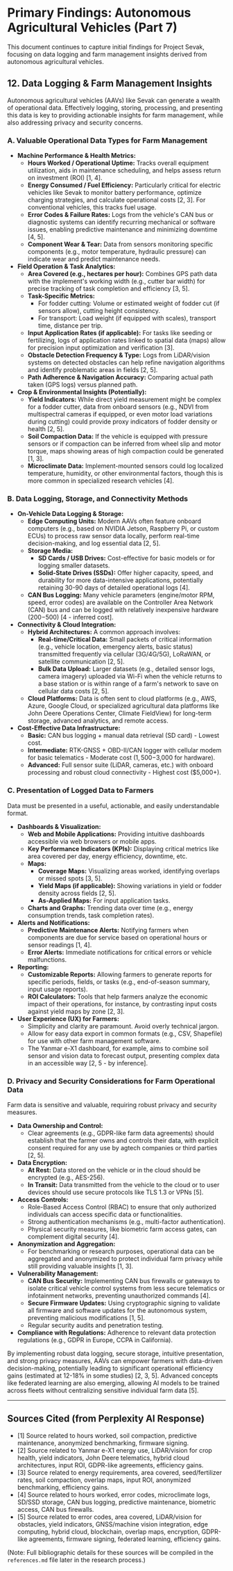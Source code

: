# Primary Findings: Autonomous Agricultural Vehicles (Part 7)

This document continues to capture initial findings for Project Sevak, focusing on data logging and farm management insights derived from autonomous agricultural vehicles.

## 12. Data Logging & Farm Management Insights

Autonomous agricultural vehicles (AAVs) like Sevak can generate a wealth of operational data. Effectively logging, storing, processing, and presenting this data is key to providing actionable insights for farm management, while also addressing privacy and security concerns.

### A. Valuable Operational Data Types for Farm Management

*   **Machine Performance & Health Metrics:**
    *   **Hours Worked / Operational Uptime:** Tracks overall equipment utilization, aids in maintenance scheduling, and helps assess return on investment (ROI) [1, 4].
    *   **Energy Consumed / Fuel Efficiency:** Particularly critical for electric vehicles like Sevak to monitor battery performance, optimize charging strategies, and calculate operational costs [2, 3]. For conventional vehicles, this tracks fuel usage.
    *   **Error Codes & Failure Rates:** Logs from the vehicle's CAN bus or diagnostic systems can identify recurring mechanical or software issues, enabling predictive maintenance and minimizing downtime [4, 5].
    *   **Component Wear & Tear:** Data from sensors monitoring specific components (e.g., motor temperature, hydraulic pressure) can indicate wear and predict maintenance needs.
*   **Field Operation & Task Analytics:**
    *   **Area Covered (e.g., hectares per hour):** Combines GPS path data with the implement's working width (e.g., cutter bar width) for precise tracking of task completion and efficiency [3, 5].
    *   **Task-Specific Metrics:**
        *   For fodder cutting: Volume or estimated weight of fodder cut (if sensors allow), cutting height consistency.
        *   For transport: Load weight (if equipped with scales), transport time, distance per trip.
    *   **Input Application Rates (if applicable):** For tasks like seeding or fertilizing, logs of application rates linked to spatial data (maps) allow for precision input optimization and verification [3].
    *   **Obstacle Detection Frequency & Type:** Logs from LiDAR/vision systems on detected obstacles can help refine navigation algorithms and identify problematic areas in fields [2, 5].
    *   **Path Adherence & Navigation Accuracy:** Comparing actual path taken (GPS logs) versus planned path.
*   **Crop & Environmental Insights (Potentially):**
    *   **Yield Indicators:** While direct yield measurement might be complex for a fodder cutter, data from onboard sensors (e.g., NDVI from multispectral cameras if equipped, or even motor load variations during cutting) could provide proxy indicators of fodder density or health [2, 5].
    *   **Soil Compaction Data:** If the vehicle is equipped with pressure sensors or if compaction can be inferred from wheel slip and motor torque, maps showing areas of high compaction could be generated [1, 3].
    *   **Microclimate Data:** Implement-mounted sensors could log localized temperature, humidity, or other environmental factors, though this is more common in specialized research vehicles [4].

### B. Data Logging, Storage, and Connectivity Methods

*   **On-Vehicle Data Logging & Storage:**
    *   **Edge Computing Units:** Modern AAVs often feature onboard computers (e.g., based on NVIDIA Jetson, Raspberry Pi, or custom ECUs) to process raw sensor data locally, perform real-time decision-making, and log essential data [2, 5].
    *   **Storage Media:**
        *   **SD Cards / USB Drives:** Cost-effective for basic models or for logging smaller datasets.
        *   **Solid-State Drives (SSDs):** Offer higher capacity, speed, and durability for more data-intensive applications, potentially retaining 30-90 days of detailed operational logs [4].
    *   **CAN Bus Logging:** Many vehicle parameters (engine/motor RPM, speed, error codes) are available on the Controller Area Network (CAN) bus and can be logged with relatively inexpensive hardware ($200-$500) [4 - inferred cost].
*   **Connectivity & Cloud Integration:**
    *   **Hybrid Architectures:** A common approach involves:
        *   **Real-time/Critical Data:** Small packets of critical information (e.g., vehicle location, emergency alerts, basic status) transmitted frequently via cellular (3G/4G/5G), LoRaWAN, or satellite communication [2, 5].
        *   **Bulk Data Upload:** Larger datasets (e.g., detailed sensor logs, camera imagery) uploaded via Wi-Fi when the vehicle returns to a base station or is within range of a farm's network to save on cellular data costs [2, 5].
    *   **Cloud Platforms:** Data is often sent to cloud platforms (e.g., AWS, Azure, Google Cloud, or specialized agricultural data platforms like John Deere Operations Center, Climate FieldView) for long-term storage, advanced analytics, and remote access.
*   **Cost-Effective Data Infrastructure:**
    *   **Basic:** CAN bus logging + manual data retrieval (SD card) - Lowest cost.
    *   **Intermediate:** RTK-GNSS + OBD-II/CAN logger with cellular modem for basic telematics - Moderate cost ($1,500-$3,000 for hardware).
    *   **Advanced:** Full sensor suite (LiDAR, cameras, etc.) with onboard processing and robust cloud connectivity - Highest cost ($5,000+).

### C. Presentation of Logged Data to Farmers

Data must be presented in a useful, actionable, and easily understandable format.

*   **Dashboards & Visualization:**
    *   **Web and Mobile Applications:** Providing intuitive dashboards accessible via web browsers or mobile apps.
    *   **Key Performance Indicators (KPIs):** Displaying critical metrics like area covered per day, energy efficiency, downtime, etc.
    *   **Maps:**
        *   **Coverage Maps:** Visualizing areas worked, identifying overlaps or missed spots [3, 5].
        *   **Yield Maps (if applicable):** Showing variations in yield or fodder density across fields [2, 5].
        *   **As-Applied Maps:** For input application tasks.
    *   **Charts and Graphs:** Trending data over time (e.g., energy consumption trends, task completion rates).
*   **Alerts and Notifications:**
    *   **Predictive Maintenance Alerts:** Notifying farmers when components are due for service based on operational hours or sensor readings [1, 4].
    *   **Error Alerts:** Immediate notifications for critical errors or vehicle malfunctions.
*   **Reporting:**
    *   **Customizable Reports:** Allowing farmers to generate reports for specific periods, fields, or tasks (e.g., end-of-season summary, input usage reports).
    *   **ROI Calculators:** Tools that help farmers analyze the economic impact of their operations, for instance, by contrasting input costs against yield maps by zone [2, 3].
*   **User Experience (UX) for Farmers:**
    *   Simplicity and clarity are paramount. Avoid overly technical jargon.
    *   Allow for easy data export in common formats (e.g., CSV, Shapefile) for use with other farm management software.
    *   The Yanmar e-X1 dashboard, for example, aims to combine soil sensor and vision data to forecast output, presenting complex data in an accessible way [2, 5 - by inference].

### D. Privacy and Security Considerations for Farm Operational Data

Farm data is sensitive and valuable, requiring robust privacy and security measures.

*   **Data Ownership and Control:**
    *   Clear agreements (e.g., GDPR-like farm data agreements) should establish that the farmer owns and controls their data, with explicit consent required for any use by agtech companies or third parties [2, 5].
*   **Data Encryption:**
    *   **At Rest:** Data stored on the vehicle or in the cloud should be encrypted (e.g., AES-256).
    *   **In Transit:** Data transmitted from the vehicle to the cloud or to user devices should use secure protocols like TLS 1.3 or VPNs [5].
*   **Access Controls:**
    *   Role-Based Access Control (RBAC) to ensure that only authorized individuals can access specific data or functionalities.
    *   Strong authentication mechanisms (e.g., multi-factor authentication).
    *   Physical security measures, like biometric farm access gates, can complement digital security [4].
*   **Anonymization and Aggregation:**
    *   For benchmarking or research purposes, operational data can be aggregated and anonymized to protect individual farm privacy while still providing valuable insights [1, 3].
*   **Vulnerability Management:**
    *   **CAN Bus Security:** Implementing CAN bus firewalls or gateways to isolate critical vehicle control systems from less secure telematics or infotainment networks, preventing unauthorized commands [4].
    *   **Secure Firmware Updates:** Using cryptographic signing to validate all firmware and software updates for the autonomous system, preventing malicious modifications [1, 5].
    *   Regular security audits and penetration testing.
*   **Compliance with Regulations:** Adherence to relevant data protection regulations (e.g., GDPR in Europe, CCPA in California).

By implementing robust data logging, secure storage, intuitive presentation, and strong privacy measures, AAVs can empower farmers with data-driven decision-making, potentially leading to significant operational efficiency gains (estimated at 12-18% in some studies) [2, 3, 5]. Advanced concepts like federated learning are also emerging, allowing AI models to be trained across fleets without centralizing sensitive individual farm data [5].

---

## Sources Cited (from Perplexity AI Response)

*   [1] Source related to hours worked, soil compaction, predictive maintenance, anonymized benchmarking, firmware signing.
*   [2] Source related to Yanmar e-X1 energy use, LiDAR/vision for crop health, yield indicators, John Deere telematics, hybrid cloud architectures, input ROI, GDPR-like agreements, efficiency gains.
*   [3] Source related to energy requirements, area covered, seed/fertilizer rates, soil compaction, overlap maps, input ROI, anonymized benchmarking, efficiency gains.
*   [4] Source related to hours worked, error codes, microclimate logs, SD/SSD storage, CAN bus logging, predictive maintenance, biometric access, CAN bus firewalls.
*   [5] Source related to error codes, area covered, LiDAR/vision for obstacles, yield indicators, GNSS/machine vision integration, edge computing, hybrid cloud, blockchain, overlap maps, encryption, GDPR-like agreements, firmware signing, federated learning, efficiency gains.

(Note: Full bibliographic details for these sources will be compiled in the `references.md` file later in the research process.)